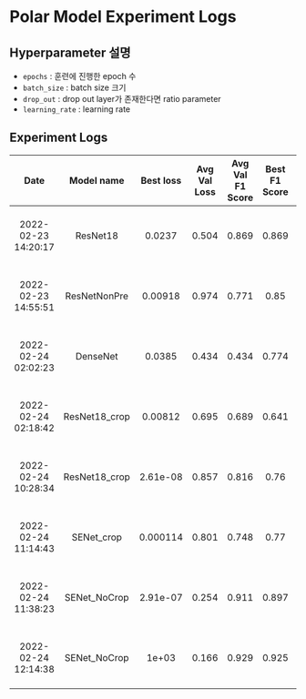 # Polar Model Experiment Logs

## Hyperparameter 설명

- `epochs` : 훈련에 진행한 epoch 수
- `batch_size` : batch size 크기
- `drop_out` : drop out layer가 존재한다면 ratio parameter
- `learning_rate` : learning rate

## Experiment Logs

| Date | Model name | Best loss | Avg Val Loss | Avg Val F1 Score | Best F1 Score | Hyperparameters |
|:--:|:---:|:---:|:---:|:---:|:---:|:---:|
|2022-02-23 14:20:17|ResNet18|0.0237|0.504|0.869|0.869|{epochs: 10, batch_size: 32, drop_out: 0.5, learning_rate: 0.01}|
|2022-02-23 14:55:51|ResNetNonPre|0.00918|0.974|0.771|0.85|{epochs: 10, batch_size: 32, drop_out: 0.5, learning_rate: 0.01}|
|2022-02-24 02:02:23|DenseNet|0.0385|0.434|0.434|0.774|{epochs: 10, batch_size: 32, drop_out: 0.5, learning_rate: 0.01}|
|2022-02-24 02:18:42|ResNet18_crop|0.00812|0.695|0.689|0.641|{epochs: 10, batch_size: 32, drop_out: 0.5, learning_rate: 0.01}|
|2022-02-24 10:28:34|ResNet18_crop|2.61e-08|0.857|0.816|0.76|{epochs: 100, batch_size: 64, drop_out: 0.5, learning_rate: 0.01}|
|2022-02-24 11:14:43|SENet_crop|0.000114|0.801|0.748|0.77|{epochs: 100, batch_size: 64, drop_out: 0.5, learning_rate: 0.001}|
|2022-02-24 11:38:23|SENet_NoCrop|2.91e-07|0.254|0.911|0.897|{epochs: 100, batch_size: 64, drop_out: 0.5, learning_rate: 0.001}|
|2022-02-24 12:14:38|SENet_NoCrop|1e+03|0.166|0.929|0.925|{epochs: 100, batch_size: 64, drop_out: 0.5, learning_rate: 0.001}|
